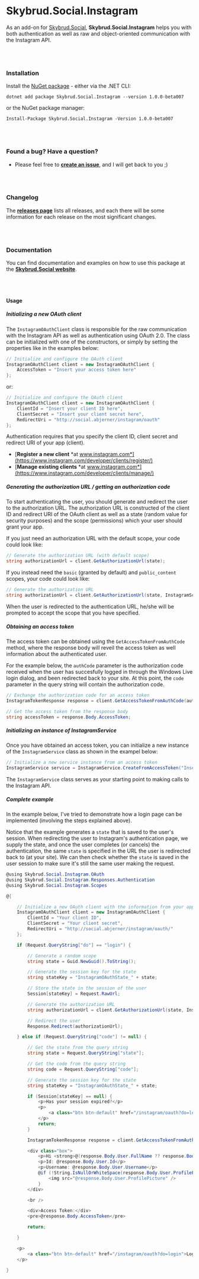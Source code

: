 Skybrud.Social.Instagram
========================

As an add-on for [Skybrud.Social](https://github.com/abjerner/Skybrud.Social), **Skybrud.Social.Instagram** helps you with both authentication as well as raw and object-oriented communication with the Instagram API.


<br /><br />

### Installation

Install the <a href="https://www.nuget.org/packages/Skybrud.Social.Instagram/1.0.0-beta007" target="_blank">NuGet package</a> - either via the .NET CLI:

```
dotnet add package Skybrud.Social.Instagram --version 1.0.0-beta007
```

or the NuGet package manager:

```
Install-Package Skybrud.Social.Instagram -Version 1.0.0-beta007
```


<br /><br />

### Found a bug? Have a question?

* Please feel free to [**create an issue**][Issues], and I will get back to you ;)


<br /><br />

### Changelog

The [**releases page**][Releases] lists all releases, and each there will be some information for each release on the most significant changes.


<br /><br />

### Documentation

You can find documentation and examples on how to use this package at the [**Skybrud.Social website**][Website].


<br /><br />

#### Usage

##### Initializing a new OAuth client

The `InstagramOAuthClient` class is responsible for the raw communication with the Instagram API as well as authentication using OAuth 2.0. The class can be initialized with one of the constructors, or simply by setting the properties like in the examples below:

```C#
// Initialize and configure the OAuth client
InstagramOAuthClient client = new InstagramOAuthClient {
    AccessToken = "Insert your access token here"
};
```

or:

```C#
// Initialize and configure the OAuth client
InstagramOAuthClient client = new InstagramOAuthClient {
    ClientId = "Insert your client ID here",
    ClientSecret = "Insert your client secret here",
    RedirectUri = "http://social.abjerner/instagram/oauth"
};
```

Authentication requires that you specify the client ID, client secret and redirect URI of your app (client).

* [**Register a new client** *at www.instagram.com*](https://www.instagram.com/developer/clients/register/)
* [**Manage existing clients** *at www.instagram.com*](https://www.instagram.com/developer/clients/manage/)


##### Generating the authorization URL / getting an authorization code

To start authenticating the user, you should generate and redirect the user to the authorization URL. The authorization URL is constructed of the client ID and redirect URI of the OAuth client as well as a state (random value for security purposes) and the scope (permissions) which your user should grant your app.

If you just need an authorization URL with the default scope, your code could look like:

```C#
// Generate the authorization URL (with default scope)
string authorizationUrl = client.GetAuthorizationUrl(state);
```

If you instead need the `basic` (granted by default) and `public_content` scopes, your code could look like:

```C#
// Generate the authorization URL
string authorizationUrl = client.GetAuthorizationUrl(state, InstagramScopes.Basic + InstagramScopes.PublicContent);
```

When the user is redirected to the authentication URL, he/she will be prompted to accept the scope that you have specified.





##### Obtaining an access token

The access token can be obtained using the `GetAccessTokenFromAuthCode` method, where the response body will reveil the access token as well information about the authenticated user.

For the example below, the `authCode` parameter is the authorization code received when the user has succesfully logged in through the Windows Live login dialog, and been redirected back to your site. At this point, the `code` parameter in the query string will contain the authorization code.

```C#
// Exchange the authorization code for an access token
InstagramTokenResponse response = client.GetAccessTokenFromAuthCode(authCode);

// Get the access token from the response body
string accessToken = response.Body.AccessToken;
```





##### Initializing an instance of InstagramService

Once you have obtained an access token, you can initialize a new instance of the `InstagramService` class as shown in the exampel below:

```C#
// Initialize a new service instance from an access token
InstagramService service = InstagramService.CreateFromAccessToken("Insert your access token here");
```

The `InstagramService` class serves as your starting point to making calls to the Instagram API.



##### Complete example

In the example below, I've tried to demonstrate how a login page can be implemented (involving the steps explained above).

Notice that the example generates a `state` that is saved to the user's session. When redirecting the user to Instagram's authentication page, we supply the state, and once the user completes (or cancels) the authentication, the same `state` is specified in the URL the user is redirected back to (at your site). We can then check whether the `state` is saved in the user session to make sure it's still the same user making the request.

```C#
@using Skybrud.Social.Instagram.OAuth
@using Skybrud.Social.Instagram.Responses.Authentication
@using Skybrud.Social.Instagram.Scopes

@{

    // Initialize a new OAuth client with the information from your app
    InstagramOAuthClient client = new InstagramOAuthClient {
        ClientId = "Your client ID",
        ClientSecret = "Your client secret",
        RedirectUri = "http://social.abjerner/instagram/oauth/"
    };

    if (Request.QueryString["do"] == "login") {

        // Generate a random scope
        string state = Guid.NewGuid().ToString();

        // Generate the session key for the state
        string stateKey = "InstagramOAuthState_" + state;

        // Store the state in the session of the user
        Session[stateKey] = Request.RawUrl;

        // Generate the authorization URL
        string authorizationUrl = client.GetAuthorizationUrl(state, InstagramScopes.PublicContent);

        // Redirect the user
        Response.Redirect(authorizationUrl);

    } else if (Request.QueryString["code"] != null) {

        // Get the state from the query string
        string state = Request.QueryString["state"];

        // Get the code from the query string
        string code = Request.QueryString["code"];

        // Generate the session key for the state
        string stateKey = "InstagramOAuthState_" + state;

        if (Session[stateKey] == null) {
            <p>Has your session expired?</p>
            <p>
                <a class="btn btn-default" href="/instagram/oauth?do=login">Re-try login</a>
            </p>
            return;
        }

        InstagramTokenResponse response = client.GetAccessTokenFromAuthCode(code);

        <div class="box">
            <p>Hi <strong>@(response.Body.User.FullName ?? response.Body.User.Username)</strong></p>
            <p>Id: @response.Body.User.Id</p>
            <p>Username: @response.Body.User.Username</p>
            @if (!String.IsNullOrWhiteSpace(response.Body.User.ProfilePicture)) {
                <img src="@response.Body.User.ProfilePicture" />
            }
        </div>

        <br />

        <div>Access Token:</div>
        <pre>@response.Body.AccessToken</pre>

        return;

    }

    <p>
        <a class="btn btn-default" href="/instagram/oauth?do=login">Login with Instagram</a>
    </p>

}
```





[Website]: http://social.skybrud.dk/instagram/
[NuGetPackage]: https://www.nuget.org/packages/Skybrud.Social.Instagram
[GitHubRelease]: https://github.com/abjerner/Skybrud.Social.Instagram/releases/latest
[Releases]: https://github.com/abjerner/Skybrud.Social.Instagram/releases
[Issues]: https://github.com/abjerner/Skybrud.Social.Instagram/issues

